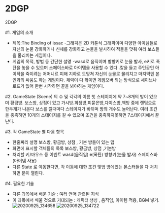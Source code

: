 # 2DGP
2DGP

#1. 게임의 소개

- 제목:The Binding of issac
-그래픽은 2D 카툰식 그래픽이며 다양한 아이템들로 자신의 눈물 강화하거나 신체를 강화하고 눈물을 발사하여 적들을 맞춰 여러 보스들을 물리치는 게임이다.
- 게임의 목적, 방법 등 간단한 설명
-wasd로 움직이며 방향키로 눈물 발사, e키로 폭탄을 놓을 수 있으며 스페이스바로 아이템을 사용할 수 있다 .칼을 들고 주인공인 아이작을 죽이려는 어머니르 피해 지하로 도망쳐 
자신의 눈물로 물리치고 마지막엔 본인과의 싸움도 하는 게임이다. 체력이 다 깎이면 게임오버 되는 방식으로 세이브나 로드가 없어 한번 시작하면 끝을 봐야하는 게임이다.

#2. GameState (Scene) 의 수 및 각각의 이름
 첫 스테이지에 약 7~8개의 방이 있으며 황금방. 보스방, 상점이 있고 가시방.희생방,피묻은방,다이스방,책방 중에 랜덤으로 한두개가 나온다 보스를 깰때마다 스테이지가 바뀌며 방의 개수도 늘어난다. 여러 조건을 충족하면 10개의 스테이지를 갈 수 있으며 조건을 충족하지못하면 7스테이지에서 끝난다.

#3. 각 GameState 별 다음 항목
- 한줄짜리 설명
보스방, 황금방, 상점 , 기본 방들이 있는 맵
- 화면에 표시할 객체들의 목록
보스방, 황금방, 상점 ,기본방
- 처리할 키/마우스 등 이벤트
wasd(움직임) e(폭탄) 방향키(눈물 발사) 스페이스바 (아이템 사용)
- 다른 State 로 이동한다면, 각 이동에 대한 조건 및법
방에있는 몬스터들을 다 처치하면 문이 열린다.


#4. 필요한 기술
- 다른 과목에서 배운 기술  :
여러 언어 관련된 지식
- 이 과목에서 배울 것으로 기대되는 :
캐릭터 생성 , 움직임, 아이템 적용, BGM 넣기. 
![20200925_134658](https://user-images.githubusercontent.com/70678897/94227527-abdda280-ff35-11ea-9975-2be0f5d46b79.png)
![20200925_134722](https://user-images.githubusercontent.com/70678897/94227533-aed89300-ff35-11ea-8895-f8d4364c3ead.png)
